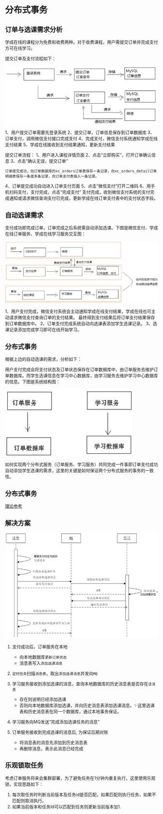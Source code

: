 # 分布式事务

## 订单与选课需求分析

学成在线的课程分为免费和收费两种。对于收费课程，用户需提交订单并完成支付方可在线学习。

提交订单及支付流程如下：

![alt text](../6实战项目/学成在线/分布式事务_订单流程.png)

1、用户提交订单需要先登录系统
2、提交订单，订单信息保存到订单数据库
3、订单支付，调用微信支付接口完成支付
4、完成支付，微信支付系统通知学成在线支付结果
5、学成在线接收到支付结果通知，更新支付结果

提交订单流程：
1、用户进入课程详情页面
2、点击“立即购买”，打开订单确认信息
3、点击“确认无误，提交订单”

    订单提交成功，向订单数据库的xc_orders订单表保存一条记录，向xc_orders_detail订单明细表保存一条或多条记录，向订单支付表插入一条记录。

4、订单提交成功自动进入订单支付页面
5、点击“微信支付”打开二维码
6、用手机扫码支付，支付完成，点击“完成支付”
    支付完成，收到微信支付系统的支付完成通知或请求微信查询支付已完成，更新学成在线订单支付表中的支付状态字段。

## 自动选课需求

支付成功即完成订单，订单完成之后系统需自动添加选课。下图是微信支付、学成在线订单服务、学成在线学习服务交互图：

![alt text](../6实战项目/学成在线/分布式事务_自动选课需求.png)

1、用户支付完成，微信支付系统会主动通知学成在线支付结果，学成在线也可主动请求微信支付查询订单的支付结果。
    最终得到支付结果后将订单支付结果保存到订单数据库中。
2、订单支付完成系统自动向选课表添加学生选课记录。
3、选课记录添加完成学习即可在线开始学习。

## 分布式事务

根据上边的自动选课的需求，分析如下：

用户支付完成会将支付状态及订单状态保存在订单数据库中，由订单服务去维护订单数据库。而学生选课信息在学习中心数据库，由学习服务去维护学习中心数据库的信息。下图是系统结构图：

![alt text](../6实战项目/学成在线/分布式事务_订单服务学习服务.png)

如何实现两个分布式服务（订单服务、学习服务）共同完成一件事即订单支付成功自动添加学生选课的需求，这里的关键是如何保证两个分布式服务的事务的一致性。

## 分布式事务

[理论参考](../微服务/3_0分布式事务.md)

## 解决方案

![alt text](../6实战项目/学成在线/分布式事务_解决方案.png)

1. 支付成功后，订单服务在本地

    - 向本地数据库`更新订单状态`
    - 消息表写入`添加选课消息`

2. `定时任务`扫描`消息表`，取出`添加选课消息`并发向`MQ`
3. 学习服务接收到添加选课的消息，查询本地数据库的历史消息表是否存在`该消息`
    - 存在则说明已经添加选课
    - 否则向本地数据库添加选课，并向历史消息表添加选课消息。✨这里选课表和历史消息表在同一个数据库，通过本地事务保证。
4. 学习服务向MQ发送“完成添加选课任务的消息”
5. 订单服务接收到完成选课的消息后, 为保证后期对账
    - 将消息表的消息先添加到历史消息表
    - 再删除消息，表示此消息已经完成

## 乐观锁取任务

考虑订单服务将来会集群部署，为了避免任务在1分钟内重复执行，这里使用乐观锁，实现思路如下：

1) 每次取任务时判断当前版本及任务id是否匹配，如果匹配则执行任务，如果不匹配则取消执行。
2) 如果当前版本和任务Id可以匹配到任务则更新当前版本加1.
